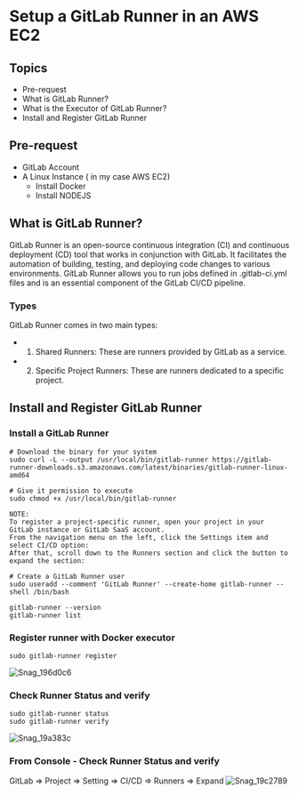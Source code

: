 # Setup a GitLab Runner in an AWS EC2
## Topics 
- Pre-request   
- What is GitLab Runner?
- What is the Executor of GitLab Runner?
- Install and Register GitLab Runner

## Pre-request
- GitLab Account
- A Linux Instance ( in my case AWS EC2)
  - Install Docker
  - Install NODEJS
  
## What is GitLab Runner?
GitLab Runner is an open-source continuous integration (CI) and continuous deployment (CD) tool that works in conjunction with GitLab. It facilitates the automation of building, testing, and deploying code changes to various environments.
GitLab Runner allows you to run jobs defined in .gitlab-ci.yml files and is an essential component of the GitLab CI/CD pipeline.

### Types
GitLab Runner comes in two main types:
- 1.	Shared Runners: These are runners provided by GitLab as a service. 
- 2.	Specific Project Runners: These are runners dedicated to a specific project.  

## Install and Register GitLab Runner
### Install a GitLab Runner
```   
# Download the binary for your system
sudo curl -L --output /usr/local/bin/gitlab-runner https://gitlab-runner-downloads.s3.amazonaws.com/latest/binaries/gitlab-runner-linux-amd64

# Give it permission to execute
sudo chmod +x /usr/local/bin/gitlab-runner

NOTE:
To register a project-specific runner, open your project in your GitLab instance or GitLab SaaS account.
From the navigation menu on the left, click the Settings item and select CI/CD option:
After that, scroll down to the Runners section and click the button to expand the section:

# Create a GitLab Runner user
sudo useradd --comment 'GitLab Runner' --create-home gitlab-runner --shell /bin/bash

gitlab-runner --version
gitlab-runner list
``` 
### Register runner with Docker executor

```
sudo gitlab-runner register
```    
![Snag_196d0c6](https://github.com/asiandevs/gitlab_cicd/assets/37457408/931d6854-81f7-40c3-8c9f-74e6af11085d)

### Check Runner Status and verify
```
sudo gitlab-runner status
sudo gitlab-runner verify
```
![Snag_19a383c](https://github.com/asiandevs/gitlab_cicd/assets/37457408/83c5d844-aec1-4c15-99fd-5ea589f1df88)

### From Console - Check Runner Status and verify
GitLab => Project => Setting => CI/CD => Runners => Expand 
![Snag_19c2789](https://github.com/asiandevs/gitlab_cicd/assets/37457408/7a172113-c2b6-419b-bcdf-29a01e7ba95e)

    
